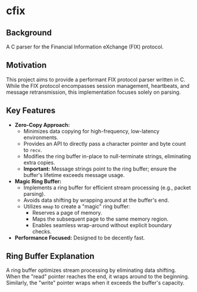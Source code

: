 # cfix

## Background

A C parser for the Financial Information eXchange (FIX) protocol.

## Motivation

This project aims to provide a performant FIX protocol parser written in C. While the FIX protocol encompasses session management, heartbeats, and message retransmission, this implementation focuses solely on parsing.

## Key Features

* **Zero-Copy Approach:**
    * Minimizes data copying for high-frequency, low-latency environments.
    * Provides an API to directly pass a character pointer and byte count to `recv`.
    * Modifies the ring buffer in-place to null-terminate strings, eliminating extra copies.
    * **Important:** Message strings point to the ring buffer; ensure the buffer's lifetime exceeds message usage.
* **Magic Ring Buffer:**
    * Implements a ring buffer for efficient stream processing (e.g., packet parsing).
    * Avoids data shifting by wrapping around at the buffer's end.
    * Utilizes `mmap` to create a "magic" ring buffer:
        * Reserves a page of memory.
        * Maps the subsequent page to the same memory region.
        * Enables seamless wrap-around without explicit boundary checks.
* **Performance Focused:** Designed to be decently fast.

## Ring Buffer Explanation

A ring buffer optimizes stream processing by eliminating data shifting. When the "read" pointer reaches the end, it wraps around to the beginning. Similarly, the "write" pointer wraps when it exceeds the buffer's capacity.
